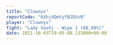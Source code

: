 ```yaml
---
title: "Clownyx"
reportCode: "6XhjdQmtyfBJDVzN"
player: "Clownyx"
fight: "Lady Vashj - Wipe 1 (68.99%)"
date: 2021-10-03T19:05:08.133000+00:00
---
```

